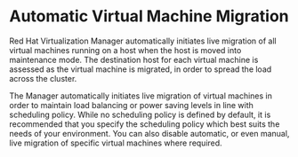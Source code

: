 # Automatic Virtual Machine Migration

Red Hat Virtualization Manager automatically initiates live migration of all virtual machines running on a host when the host is moved into maintenance mode. The destination host for each virtual machine is assessed as the virtual machine is migrated, in order to spread the load across the cluster.

The Manager automatically initiates live migration of virtual machines in order to maintain load balancing or power saving levels in line with scheduling policy. While no scheduling policy is defined by default, it is recommended that you specify the scheduling policy which best suits the needs of your environment. You can also disable automatic, or even manual, live migration of specific virtual machines where required.

